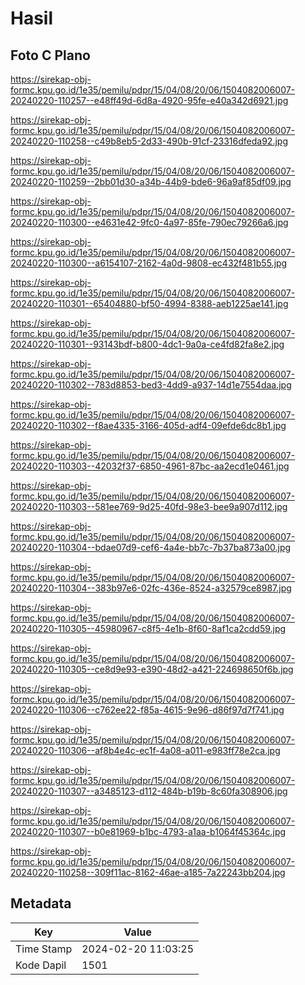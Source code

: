# Hasil

## Foto C Plano

https://sirekap-obj-formc.kpu.go.id/1e35/pemilu/pdpr/15/04/08/20/06/1504082006007-20240220-110257--e48ff49d-6d8a-4920-95fe-e40a342d6921.jpg

https://sirekap-obj-formc.kpu.go.id/1e35/pemilu/pdpr/15/04/08/20/06/1504082006007-20240220-110258--c49b8eb5-2d33-490b-91cf-23316dfeda92.jpg

https://sirekap-obj-formc.kpu.go.id/1e35/pemilu/pdpr/15/04/08/20/06/1504082006007-20240220-110259--2bb01d30-a34b-44b9-bde6-96a9af85df09.jpg

https://sirekap-obj-formc.kpu.go.id/1e35/pemilu/pdpr/15/04/08/20/06/1504082006007-20240220-110300--e4631e42-9fc0-4a97-85fe-790ec79266a6.jpg

https://sirekap-obj-formc.kpu.go.id/1e35/pemilu/pdpr/15/04/08/20/06/1504082006007-20240220-110300--a6154107-2162-4a0d-9808-ec432f481b55.jpg

https://sirekap-obj-formc.kpu.go.id/1e35/pemilu/pdpr/15/04/08/20/06/1504082006007-20240220-110301--65404880-bf50-4994-8388-aeb1225ae141.jpg

https://sirekap-obj-formc.kpu.go.id/1e35/pemilu/pdpr/15/04/08/20/06/1504082006007-20240220-110301--93143bdf-b800-4dc1-9a0a-ce4fd82fa8e2.jpg

https://sirekap-obj-formc.kpu.go.id/1e35/pemilu/pdpr/15/04/08/20/06/1504082006007-20240220-110302--783d8853-bed3-4dd9-a937-14d1e7554daa.jpg

https://sirekap-obj-formc.kpu.go.id/1e35/pemilu/pdpr/15/04/08/20/06/1504082006007-20240220-110302--f8ae4335-3166-405d-adf4-09efde6dc8b1.jpg

https://sirekap-obj-formc.kpu.go.id/1e35/pemilu/pdpr/15/04/08/20/06/1504082006007-20240220-110303--42032f37-6850-4961-87bc-aa2ecd1e0461.jpg

https://sirekap-obj-formc.kpu.go.id/1e35/pemilu/pdpr/15/04/08/20/06/1504082006007-20240220-110303--581ee769-9d25-40fd-98e3-bee9a907d112.jpg

https://sirekap-obj-formc.kpu.go.id/1e35/pemilu/pdpr/15/04/08/20/06/1504082006007-20240220-110304--bdae07d9-cef6-4a4e-bb7c-7b37ba873a00.jpg

https://sirekap-obj-formc.kpu.go.id/1e35/pemilu/pdpr/15/04/08/20/06/1504082006007-20240220-110304--383b97e6-02fc-436e-8524-a32579ce8987.jpg

https://sirekap-obj-formc.kpu.go.id/1e35/pemilu/pdpr/15/04/08/20/06/1504082006007-20240220-110305--45980967-c8f5-4e1b-8f60-8af1ca2cdd59.jpg

https://sirekap-obj-formc.kpu.go.id/1e35/pemilu/pdpr/15/04/08/20/06/1504082006007-20240220-110305--ce8d9e93-e390-48d2-a421-224698650f6b.jpg

https://sirekap-obj-formc.kpu.go.id/1e35/pemilu/pdpr/15/04/08/20/06/1504082006007-20240220-110306--c762ee22-f85a-4615-9e96-d86f97d7f741.jpg

https://sirekap-obj-formc.kpu.go.id/1e35/pemilu/pdpr/15/04/08/20/06/1504082006007-20240220-110306--af8b4e4c-ec1f-4a08-a011-e983ff78e2ca.jpg

https://sirekap-obj-formc.kpu.go.id/1e35/pemilu/pdpr/15/04/08/20/06/1504082006007-20240220-110307--a3485123-d112-484b-b19b-8c60fa308906.jpg

https://sirekap-obj-formc.kpu.go.id/1e35/pemilu/pdpr/15/04/08/20/06/1504082006007-20240220-110307--b0e81969-b1bc-4793-a1aa-b1064f45364c.jpg

https://sirekap-obj-formc.kpu.go.id/1e35/pemilu/pdpr/15/04/08/20/06/1504082006007-20240220-110258--309f11ac-8162-46ae-a185-7a22243bb204.jpg


## Metadata

| Key        | Value               |
| ---------- | ------------------- |
| Time Stamp | 2024-02-20 11:03:25 |
| Kode Dapil | 1501                |



